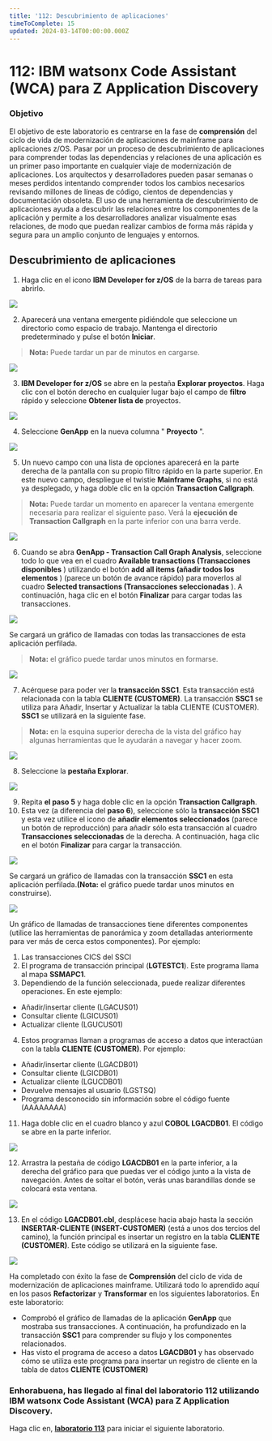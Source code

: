 ```yaml
---
title: '112: Descubrimiento de aplicaciones'
timeToComplete: 15
updated: 2024-03-14T00:00:00.000Z
---
```

<QuizAlert text="¡Aviso! ¡El material del cuestionario se marcará así!" />

# 112: IBM watsonx Code Assistant (WCA) para Z Application Discovery

### Objetivo

El objetivo de este laboratorio es centrarse en la fase de **comprensión** del ciclo de vida de modernización de aplicaciones de mainframe para aplicaciones z/OS. Pasar por un proceso de descubrimiento de aplicaciones para comprender todas las dependencias y relaciones de una aplicación es un primer paso importante en cualquier viaje de modernización de aplicaciones. Los arquitectos y desarrolladores pueden pasar semanas o meses perdidos intentando comprender todos los cambios necesarios revisando millones de líneas de código, cientos de dependencias y documentación obsoleta. El uso de una herramienta de descubrimiento de aplicaciones ayuda a descubrir las relaciones entre los componentes de la aplicación y permite a los desarrolladores analizar visualmente esas relaciones, de modo que puedan realizar cambios de forma más rápida y segura para un amplio conjunto de lenguajes y entornos.

## Descubrimiento de aplicaciones

1.  Haga clic en el icono **IBM Developer for z/OS** de la barra de tareas para abrirlo.

![](./images/112/open-app.png)

2.  Aparecerá una ventana emergente pidiéndole que seleccione un directorio como espacio de trabajo. Mantenga el directorio predeterminado y pulse el botón **Iniciar**.

> **Nota:** Puede tardar un par de minutos en cargarse.

![](./images/112/launch-workspace.png)

3.  **IBM Developer for z/OS** se abre en la pestaña **Explorar proyectos**. Haga clic con el botón derecho en cualquier lugar bajo el campo de **filtro** rápido y seleccione **Obtener lista de** proyectos.

![](./images/112/get-projects-list.png)

4.  Seleccione **GenApp** en la nueva columna " **Proyecto** ".

![](./images/112/select-genapp.png)

5.  Un nuevo campo con una lista de opciones aparecerá en la parte derecha de la pantalla con su propio filtro rápido en la parte superior. En este nuevo campo, despliegue el twistie **Mainframe Graphs**, si no está ya desplegado, y haga doble clic en la opción **Transaction Callgraph**.

> **Nota:** Puede tardar un momento en aparecer la ventana emergente necesaria para realizar el siguiente paso. Verá la **ejecución de Transaction Callgraph** en la parte inferior con una barra verde.

![](./images/112/select-transaction-callgraph.png)

6.  Cuando se abra **GenApp - Transaction Call Graph Analysis**, seleccione todo lo que vea en el cuadro **Available transactions (Transacciones disponibles** ) utilizando el botón **add all items (añadir todos los elementos** ) (parece un botón de avance rápido) para moverlos al cuadro **Selected transactions (Transacciones seleccionadas** ). A continuación, haga clic en el botón **Finalizar** para cargar todas las transacciones.

![](./images/112/transaction-callgraph-analysis.png)

Se cargará un gráfico de llamadas con todas las transacciones de esta aplicación perfilada.

> **Nota:** el gráfico puede tardar unos minutos en formarse.

![](./images/112/all-transaction-callgraph.png)

7.  Acérquese para poder ver la **transacción SSC1**. Esta transacción está relacionada con la tabla **CLIENTE (CUSTOMER)**. La transacción **SSC1** se utiliza para Añadir, Insertar y Actualizar la tabla CLIENTE (CUSTOMER). **SSC1** se utilizará en la siguiente fase.

> **Nota:** en la esquina superior derecha de la vista del gráfico hay algunas herramientas que le ayudarán a navegar y hacer zoom.

![](./images/112/all-transaction-callgraph-zoom.png)

8.  Seleccione la **pestaña Explorar**.

![](./images/112/select-explore.png)

9.  Repita **el paso 5** y haga doble clic en la opción **Transaction Callgraph**.
10. Esta vez (a diferencia del **paso 6**), seleccione sólo la **transacción SSC1** y esta vez utilice el icono de **añadir elementos seleccionados** (parece un botón de reproducción) para añadir sólo esta transacción al cuadro **Transacciones seleccionadas** de la derecha. A continuación, haga clic en el botón **Finalizar** para cargar la transacción.

![](./images/112/ssc1-transaction-callgraph-analysis.png)

Se cargará un gráfico de llamadas con la transacción **SSC1** en esta aplicación perfilada.**(Nota:** el gráfico puede tardar unos minutos en construirse).

![](./images/112/ssc1-transaction-callgraph.png)

Un gráfico de llamadas de transacciones tiene diferentes componentes (utilice las herramientas de panorámica y zoom detalladas anteriormente para ver más de cerca estos componentes). Por ejemplo:

1.  Las transacciones CICS del SSCI
2.  El programa de transacción principal (**LGTESTC1**). Este programa llama al mapa **SSMAPC1**.
3.  Dependiendo de la función seleccionada, puede realizar diferentes operaciones. En este ejemplo:

*   Añadir/insertar cliente (LGACUS01)
*   Consultar cliente (LGICUS01)
*   Actualizar cliente (LGUCUS01)

4.  Estos programas llaman a programas de acceso a datos que interactúan con la tabla **CLIENTE (CUSTOMER)**. Por ejemplo:

*   Añadir/insertar cliente (LGACDB01)
*   Consultar cliente (LGICDB01)
*   Actualizar cliente (LGUCDB01)
*   Devuelve mensajes al usuario (LGSTSQ)
*   Programa desconocido sin información sobre el código fuente (AAAAAAAA)

11. Haga doble clic en el cuadro blanco y azul **COBOL LGACDB01**. El código se abre en la parte inferior.

![](./images/112/select-lgacdb01.png)

12. Arrastra la pestaña de código **LGACDB01** en la parte inferior, a la derecha del gráfico para que puedas ver el código junto a la vista de navegación. Antes de soltar el botón, verás unas barandillas donde se colocará esta ventana.

![](./images/112/drag-code.png)

13. En el código **LGACDB01.cbl**, desplácese hacia abajo hasta la sección **INSERTAR-CLIENTE (INSERT-CUSTOMER)** (está a unos dos tercios del camino), la función principal es insertar un registro en la tabla **CLIENTE (CUSTOMER)**. Este código se utilizará en la siguiente fase.

![](./images/112/insert-customer-code.png)

Ha completado con éxito la fase de **Comprensión** del ciclo de vida de modernización de aplicaciones mainframe. Utilizará todo lo aprendido aquí en los pasos **Refactorizar** y **Transformar** en los siguientes laboratorios. En este laboratorio:

<QuizAlert text="Hay una pregunta en el cuestionario sobre la fase Comprensión." />

*   Comprobó el gráfico de llamadas de la aplicación **GenApp** que mostraba sus transacciones. A continuación, ha profundizado en la transacción **SSC1** para comprender su flujo y los componentes relacionados.
*   Has visto el programa de acceso a datos **LGACDB01** y has observado cómo se utiliza este programa para insertar un registro de cliente en la tabla de datos **CLIENTE (CUSTOMER)**

### Enhorabuena, has llegado al final del laboratorio 112 utilizando IBM watsonx Code Assistant (WCA) para Z Application Discovery.

Haga clic en, **[laboratorio 113](/watsonx/codeassistant/z/113)** para iniciar el siguiente laboratorio.
